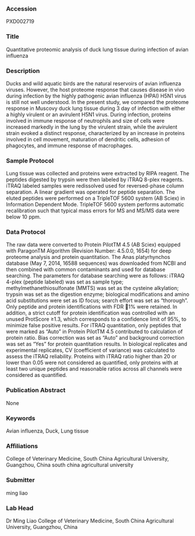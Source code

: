 ### Accession
PXD002719

### Title
Quantitative proteomic analysis of duck lung tissue during infection of avian influenza

### Description
Ducks and wild aquatic birds are the natural reservoirs of avian influenza viruses. However, the host proteome response that causes disease in vivo during infection by the highly pathogenic avian influenza (HPAI) H5N1 virus is still not well understood. In the present study, we compared the proteome response in Muscovy duck lung tissue during 3 day of infection with either a highly virulent or an avirulent H5N1 virus. During infection, proteins involved in immune response of neutrophils and size of cells were increased markedly in the lung by the virulent strain, while the avirulent strain evoked a distinct response, characterized by an increase in proteins involved in cell movement, maturation of dendritic cells, adhesion of phagocytes, and immune response of macrophages.

### Sample Protocol
Lung tissue was collected and proteins were extracted by RIPA reagent. The peptides digested by trypsin were then labeled by iTRAQ 8-plex reagents. iTRAQ labeled samples were redissolved used for reversed-phase column separation. A linear gradient was operated for peptide separation. The eluted peptides were performed on a TripleTOF 5600 system (AB Sciex) in Information Dependent Mode. TripleTOF 5600 system performs automatic recalibration such that typical mass errors for MS and MS/MS data were below 10 ppm.

### Data Protocol
The raw data were converted to Protein PilotTM 4.5 (AB Sciex) equipped with ParagonTM Algorithm (Revision Number: 4.5.0.0, 1654) for deep proteome analysis and protein quantitation. The Anas platyrhynchos database (May 7, 2014, 16588 sequences) was downloaded from NCBI and then combined with common contaminants and used for database searching. The parameters for database searching were as follows: iTRAQ 4-plex (peptide labeled) was set as sample type; methylmethanethiosulfonate (MMTS) was set as the cysteine alkylation; trypsin was set as the digestion enzyme; biological modifications and amino acid substitutions were set as ID focus; search effort was set as “thorough”. Only peptide and protein identifications with FDR 1% were retained. In addition, a strict cutoff for protein identification was controlled with an unused ProtScore ≥1.3, which corresponds to a confidence limit of 95%, to minimize false positive results. For iTRAQ quantitation, only peptides that were marked as “Auto” in Protein PilotTM 4.5 contributed to calculation of protein ratio. Bias correction was set as “Auto” and background correction was set as “Yes” for protein quantitation results. In biological replicates and experimental replicates, CV (coefficient of variance) was calculated to assess the iTRAQ reliability. Proteins with iTRAQ ratio higher than 20 or lower than 0.05 were not considered as quantified, only proteins with at least two unique peptides and reasonable ratios across all channels were considered as quantified.

### Publication Abstract
None

### Keywords
Avian influenza, Duck, Lung tissue

### Affiliations
College of Veterinary Medicine, South China Agricultural University, Guangzhou, China
south china agricultural university

### Submitter
ming liao

### Lab Head
Dr Ming Liao
College of Veterinary Medicine, South China Agricultural University, Guangzhou, China


